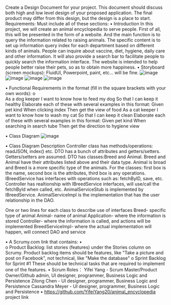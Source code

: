 Create a Design Document for your project. 
This document should discuss both high and low level design of your proposed application.  The final product may differ from this design, but the design is a place to start. 
Requirements: 
Must include all of these sections:
•	Introduction
In this project, we will create an animal encyclopedia to serve people. First of all, 	this will be presented in the form of a website. And the main function is to query 	the information related to raising animals. The specific content is to set up              	  information query index for each department based on different kinds of animals. 	    People can inquire about vaccine, diet, hygiene, daily care and other information.    	  It will also provide a search bar to facilitate people to quickly search the  	information interface. The website is intended to help people better raise their pets, 	so as to obtain more happiness.
•	Storyboard (screen mockups): FluidUI, Powerpoint, paint, etc... will be fine.
 ![image](https://user-images.githubusercontent.com/95583659/193500247-2c4571fd-98d8-4444-a17e-64d2502a6d47.png)
![image](https://user-images.githubusercontent.com/95583659/193500278-0dcbbeaa-5f74-4389-8d07-303e8e4f3b43.png)
![image](https://user-images.githubusercontent.com/95583659/193500280-c4314f45-8216-4240-a10c-95d2d8358b05.png)
![image](https://user-images.githubusercontent.com/95583659/193500282-28759389-20ce-4a78-bf36-d52a63721ac2.png)
   
•	Functional Requirements in the format (fill in the square brackets with your own words):
o	
As a dog keeper
I want to know how to feed my dog
So that I can keep it healthy
Elaborate each of these with several examples in this format:
Given pet kind
When clicking index
Then get the view of food
As a cat keeper
I want to know how to wash my cat
So that I can keep it clean
Elaborate each of these with several examples in this format:
Given pet kind
When searching in search tube
Then get the direction to hygiene view

•	Class Diagram
 ![image](https://user-images.githubusercontent.com/95583659/193500306-fa9076e4-8e60-4358-9134-9f60826046be.png)

•	Class Diagram Description
Controller class has methods/operations: readJSON, index() etc. 
DTO has a bunch of attributes and getters/setters. Getters/setters are assumed. DTO has classes:Breed and Animal. Breed and Animal have their attributes listed above and their data type. Animal is broad and Breed is a more specific type of the animals. 
For the classes: first box is the name, second box is the attributes, third box is any 	operations.
IBreedService has interfaces with operations such as: fetchByID, save, etc. 
Controller has realtionship with IBreedService interfaces, will use/call the fetchById 	when called, etc. 
AnimalServiceStub is implemented by IBreedService. 
AnimalServiceImpl is the implementation that has the user relationship in the DAO. 


One or two lines for each class to describe use of interfaces
Breed- specific type of animal
Animal- name of animal
Application- where the information is stored
Controller- where the information is called, and actions will be implemented
BreedServiceImpl- where the actual implementation will happen, will connect DAO and service



•	A Scrumy.com link that contains: 
•	
o	Product Backlog: list stories (features) under the Stories column on Scrumy.
  Product backlog items should be features, like "Take a picture and post on Facebook", not technical, like "Make the database"
o	Sprint Backlog for Sprint #1
	These should be technical tasks that are required to implement one of the features.
•	Scrum Roles：
	Yifei Yang - Scrum Master/Product Owner/Github admin, UI designer, programmer, Business Logic and Persistence
	Zilong Chen - UI designer, programmer, Business Logic and Persistence
	Cassandra Meyer -  UI designer, programmer, Business Logic and Persistence
•	https://github.com/YifeiYang20/animal_encyclopedia  project link 

